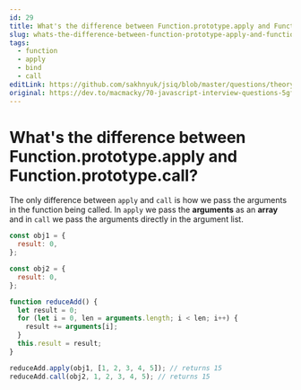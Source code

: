 ```yaml
---
id: 29
title: What's the difference between Function.prototype.apply and Function.prototype.call?
slug: whats-the-difference-between-function-prototype-apply-and-function-prototype-call
tags:
  - function
  - apply
  - bind
  - call
editLink: https://github.com/sakhnyuk/jsiq/blob/master/questions/theory/javascript/29.md
original: https://dev.to/macmacky/70-javascript-interview-questions-5gfi
---
```


# What's the difference between Function.prototype.apply and Function.prototype.call?

The only difference between `apply` and `call` is how we pass the arguments in the function being called. In `apply` we pass the **arguments** as an **array** and in `call` we pass the arguments directly in the argument list.

```javascript
const obj1 = {
  result: 0,
};

const obj2 = {
  result: 0,
};

function reduceAdd() {
  let result = 0;
  for (let i = 0, len = arguments.length; i < len; i++) {
    result += arguments[i];
  }
  this.result = result;
}

reduceAdd.apply(obj1, [1, 2, 3, 4, 5]); // returns 15
reduceAdd.call(obj2, 1, 2, 3, 4, 5); // returns 15
```
